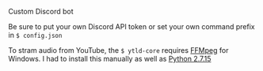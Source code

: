 Custom Discord bot

Be sure to put your own Discord API token or set your own command prefix in `$ config.json`

To stram audio from YouTube, the `$ ytld-core` requires [FFMpeg](https://www.ffmpeg.org/download.html#build-windows  "FFMpeg") for Windows.
I had to install this manually as well as [Python 2.7.15](https://www.python.org/downloads/release/python-2715/ "Python 2.7.15")
